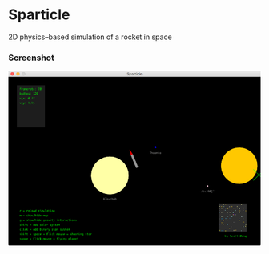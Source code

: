 # Sparticle
2D physics–based simulation of a rocket in space

### Screenshot
![Screenshot](https://github.com/ngwattcos/Sparticle/blob/master/screenshots/screen1.png)
